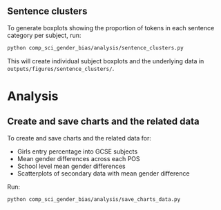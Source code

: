 ## Sentence clusters

To generate boxplots showing the proportion of tokens in each sentence category per subject, run:

```bash
python comp_sci_gender_bias/analysis/sentence_clusters.py
```

This will create individual subject boxplots and the underlying data in `outputs/figures/sentence_clusters/`.

# Analysis

## Create and save charts and the related data

To create and save charts and the related data for:

- Girls entry percentage into GCSE subjects
- Mean gender differences across each POS
- School level mean gender differences
- Scatterplots of secondary data with mean gender difference

Run:

```bash
python comp_sci_gender_bias/analysis/save_charts_data.py
```
